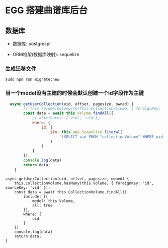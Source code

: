 # EGG 搭建曲谱库后台

## 数据库
* 数据库: postgrespl

* ORM框架(数据库映射): sequelize


### 生成迁移文件

	sudo npm run migrate:new  

### 当一个model没有主建的时候会默认创建一个id字段作为主键

```javascript 
  async getUserCollection(uid, offset, pagesize, owned) {
        // this.Volume.belongsTo(this.CollectionVolume, { foreignKey: 'vid', sourceKey: 'id' });
        const data = await this.Volume.findAll({
            // attributes: ['vid', 'uid'],
            where: {
                id: {
                    $in: this.app.Sequelize.literal(
                        '(SELECT vid FROM "collectionVolume" WHERE uid = ' + uid + ')'
                    )
                }
            }
        });
        console.log(data)
        return data;
    }
```

    async getUserCollection(uid, offset, pagesize, owned) {
        this.CollectionVolume.hasMany(this.Volume, { foreignKey: 'id', sourceKey: 'vid' });
        const data = await this.CollectionVolume.findAll({
            include: [{
                model: this.Volume,
                all: true
            }],
            where: {
                uid
            }
        })
        console.log(data)
        return data;
    }